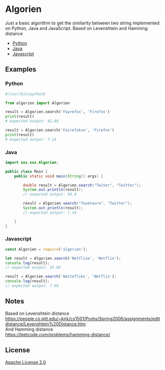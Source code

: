 # Algorien
Just a basic algorithm to get the similarity between two string implemented on Python, Java and JavaScript. Based on Levenshtein and Hamming distance
* [Python](python/algorien.py)
* [Java](java/Algorien.java)
* [Javascript](javascript/algorien.mjs)

## Examples
### Python
```python
#!/usr/bin/python3

from algorien import Algorien

result = Algorien.search('Fayrefox', 'Firefox')
print(result)
# expected output: 42.86

result = Algorien.search('Fairefokse', 'Firefox')
print(result)
# expected output: 7.14
```
### Java
```java
import xxx.xxx.Algorien;

public class Main {
    public static void main(String[] args) {

        double result = Algorien.search("Twiter", "Twitter");
        System.out.println(result);
        // expected output: 50.0

        result = Algorien.search("Toueteure", "Twitter");
        System.out.println(result);
        // expected output: 7.14

	}
}
```
### Javascript
```js
const Algorien = require('algorien');

let result = Algorien.search('Netflixe', 'Netflix');
console.log(result);
// expected output: 53.85

result = Algorien.search('Naitefliks', 'Netflix');
console.log(result);
// expected output: 7.69
```

## Notes
Based on Levenshtein distance</br>
https://people.cs.pitt.edu/~kirk/cs1501/Pruhs/Spring2006/assignments/editdistance/Levenshtein%20Distance.htm </br>
And Hamming distance
</br>
https://leetcode.com/problems/hamming-distance/

## License
[Apache License 2.0](https://choosealicense.com/licenses/apache-2.0/)
